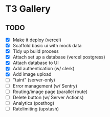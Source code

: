 # T3 Gallery

## TODO

- [x] Make it deploy (vercel)
- [x] Scaffold basic ui with mock data
- [x] Tidy up build process
- [x] Attach set up a database (vercel postgress)
- [x] Attach database to UI
- [x] Add authentication (w/ clerk)
- [x] Add image upload
- [ ] "taint" (server-only)
- [ ] Error management (w/ Sentry)
- [ ] Routing/image page (parallel route)
- [ ] Delete button (w/ Server Actions)
- [ ] Analytics (posthog)
- [ ] Ratelimiting (upstash)
